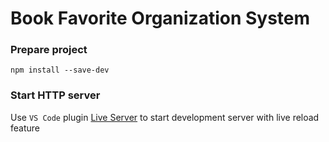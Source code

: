 # Book Favorite Organization System

### Prepare project
```
npm install --save-dev
```

### Start HTTP server
Use `VS Code` plugin [Live Server](https://github.com/ritwickdey/vscode-live-server) to start development server with live reload feature
